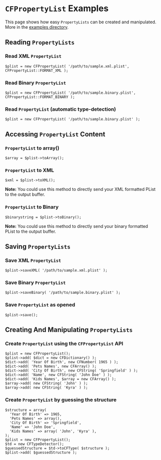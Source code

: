# `CFPropertyList` Examples #

This page shows how easy `PropertyLists` can be created and manipulated. More in the [examples directory](http://code.google.com/p/cfpropertylist/source/browse/#svn/trunk/examples).


## Reading `PropertyLists` ##

### Read XML `PropertyList` ###
```
$plist = new CFPropertyList( '/path/to/sample.xml.plist', CFPropertyList::FORMAT_XML );
```

### Read Binary `PropertyList` ###
```
$plist = new CFPropertyList( '/path/to/sample.binary.plist', CFPropertyList::FORMAT_BINARY );
```

### Read `PropertyList` (automatic type-detection) ###
```
$plist = new CFPropertyList( '/path/to/sample.binary.plist' );
```

## Accessing `PropertyList` Content ##

### `PropertyList` to array() ###
```
$array = $plist->toArray();
```

### `PropertyList` to XML ###
```
$xml = $plist->toXML();
```

**Note:** You could use this method to directly send your XML formatted PList to the output buffer.

### `PropertyList` to Binary ###
```
$binarystring = $plist->toBinary();
```

**Note:** You could use this method to directly send your binary formatted PList to the output buffer.

## Saving `PropertyLists` ##

### Save XML `PropertyList` ###
```
$plist->saveXML( '/path/to/sample.xml.plist' );
```

### Save Binary `PropertyList` ###
```
$plist->saveBinary( '/path/to/sample.binary.plist' );
```

### Save `PropertyList` as opened ###
```
$plist->save();
```

## Creating And Manipulating `PropertyLists` ##

### Create `PropertyList` using the `CFPropertyList` API ###
```
$plist = new CFPropertyList();
$plist->add( $dict = new CFDictionary() );
$dict->add( 'Year Of Birth', new CFNumber( 1965 ) );
$dict->add( 'Pets Names', new CFArray() );
$dict->add( 'City Of Birth', new CFString( 'Springfield' ) );
$dict->add( 'Name', new CFString( 'John Doe' ) );
$dict->add( 'Kids Names', $array = new CFArray() );
$array->add( new CFString( 'John' ) );
$array->add( new CFString( 'Kyra' ) );
```

### Create `PropertyList` by guessing the structure ###
```
$structure = array(
  'Year Of Birth' => 1965,
  'Pets Names' => array(),
  'City Of Birth' => 'Springfield',
  'Name' => 'John Doe',
  'Kids Names' => array( 'John', 'Kyra' ),
);
$plist = new CFPropertyList();
$td = new CFTypeDetector();  
$guessedStructure = $td->toCFType( $structure );
$plist->add( $guessedStructure );
```